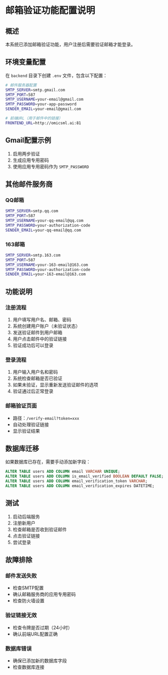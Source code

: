 # 邮箱验证功能配置说明

## 概述
本系统已添加邮箱验证功能，用户注册后需要验证邮箱才能登录。

## 环境变量配置

在 `backend` 目录下创建 `.env` 文件，包含以下配置：

```bash
# 邮件服务器配置
SMTP_SERVER=smtp.gmail.com
SMTP_PORT=587
SMTP_USERNAME=your-email@gmail.com
SMTP_PASSWORD=your-app-password
SENDER_EMAIL=your-email@gmail.com

# 前端URL（用于邮件中的链接）
FRONTEND_URL=http://omicsml.ai:81
```

## Gmail配置示例

1. 启用两步验证
2. 生成应用专用密码
3. 使用应用专用密码作为 `SMTP_PASSWORD`

## 其他邮件服务商

### QQ邮箱
```bash
SMTP_SERVER=smtp.qq.com
SMTP_PORT=587
SMTP_USERNAME=your-qq-email@qq.com
SMTP_PASSWORD=your-authorization-code
SENDER_EMAIL=your-qq-email@qq.com
```

### 163邮箱
```bash
SMTP_SERVER=smtp.163.com
SMTP_PORT=587
SMTP_USERNAME=your-163-email@163.com
SMTP_PASSWORD=your-authorization-code
SENDER_EMAIL=your-163-email@163.com
```

## 功能说明

### 注册流程
1. 用户填写用户名、邮箱、密码
2. 系统创建用户账户（未验证状态）
3. 发送验证邮件到用户邮箱
4. 用户点击邮件中的验证链接
5. 验证成功后可以登录

### 登录流程
1. 用户输入用户名和密码
2. 系统检查邮箱是否已验证
3. 如果未验证，显示重新发送验证邮件的选项
4. 验证通过后正常登录

### 邮箱验证页面
- 路径：`/verify-email?token=xxx`
- 自动处理验证链接
- 显示验证结果

## 数据库迁移

如果数据库已存在，需要手动添加新字段：

```sql
ALTER TABLE users ADD COLUMN email VARCHAR UNIQUE;
ALTER TABLE users ADD COLUMN is_email_verified BOOLEAN DEFAULT FALSE;
ALTER TABLE users ADD COLUMN email_verification_token VARCHAR;
ALTER TABLE users ADD COLUMN email_verification_expires DATETIME;
```

## 测试

1. 启动后端服务
2. 注册新用户
3. 检查邮箱是否收到验证邮件
4. 点击验证链接
5. 尝试登录

## 故障排除

### 邮件发送失败
- 检查SMTP配置
- 确认邮箱服务商的应用专用密码
- 检查防火墙设置

### 验证链接无效
- 检查令牌是否过期（24小时）
- 确认前端URL配置正确

### 数据库错误
- 确保已添加新的数据库字段
- 检查数据库连接 